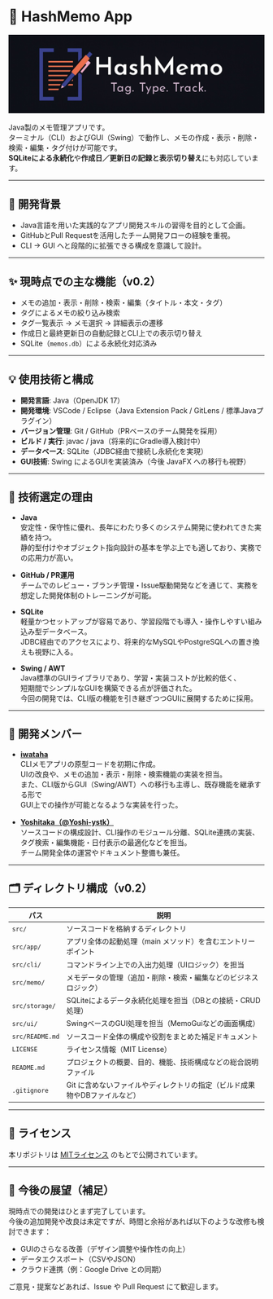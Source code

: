 # 📝 HashMemo App

![HashMemo Logo](./assets/hashmemo_logo_upscaled.png)

Java製のメモ管理アプリです。  
ターミナル（CLI）およびGUI（Swing）で動作し、メモの作成・表示・削除・検索・編集・タグ付けが可能です。  
**SQLiteによる永続化**や**作成日／更新日の記録と表示切り替え**にも対応しています。

---

## 🔧 開発背景

- Java言語を用いた実践的なアプリ開発スキルの習得を目的として企画。
- GitHubとPull Requestを活用したチーム開発フローの経験を重視。
- CLI → GUI へと段階的に拡張できる構成を意識して設計。

---

## ✨ 現時点での主な機能（v0.2）

- メモの追加・表示・削除・検索・編集（タイトル・本文・タグ）
- タグによるメモの絞り込み検索
- タグ一覧表示 → メモ選択 → 詳細表示の遷移
- 作成日と最終更新日の自動記録とCLI上での表示切り替え
- SQLite（`memos.db`）による永続化対応済み

---

## 💡 使用技術と構成

- **開発言語**: Java（OpenJDK 17）
- **開発環境**: VSCode / Eclipse（Java Extension Pack / GitLens / 標準Javaプラグイン）
- **バージョン管理**: Git / GitHub（PRベースのチーム開発を採用）
- **ビルド / 実行**: javac / java（将来的にGradle導入検討中）
- **データベース**: SQLite（JDBC経由で接続し永続化を実現）
- **GUI技術**: Swing によるGUIを実装済み（今後 JavaFX への移行も視野）

---

## 🧠 技術選定の理由

- **Java**  
  安定性・保守性に優れ、長年にわたり多くのシステム開発に使われてきた実績を持つ。  
  静的型付けやオブジェクト指向設計の基本を学ぶ上でも適しており、実務での応用力が高い。

- **GitHub / PR運用**  
  チームでのレビュー・ブランチ管理・Issue駆動開発などを通じて、実務を想定した開発体制のトレーニングが可能。

- **SQLite**  
  軽量かつセットアップが容易であり、学習段階でも導入・操作しやすい組み込み型データベース。  
  JDBC経由でのアクセスにより、将来的なMySQLやPostgreSQLへの置き換えも視野に入る。

- **Swing / AWT**  
  Java標準のGUIライブラリであり、学習・実装コストが比較的低く、  
  短期間でシンプルなGUIを構築できる点が評価された。  
  今回の開発では、CLI版の機能を引き継ぎつつGUIに展開するために採用。

---

## 👥 開発メンバー

- **[iwataha](https://github.com/iwataha)**  
  CLIメモアプリの原型コードを初期に作成。  
  UIの改良や、メモの追加・表示・削除・検索機能の実装を担当。  
  また、CLI版からGUI（Swing/AWT）への移行も主導し、既存機能を継承する形で  
  GUI上での操作が可能となるような実装を行った。

- **[Yoshitaka（@Yoshi-ystk）](https://github.com/Yoshi-ystk)**  
  ソースコードの構成設計、CLI操作のモジュール分離、SQLite連携の実装、  
  タグ検索・編集機能・日付表示の最適化などを担当。  
  チーム開発全体の運営やドキュメント整備も兼任。

---

## 🗂️ ディレクトリ構成（v0.2）

| パス                      | 説明                                                                 |
|---------------------------|----------------------------------------------------------------------|
| `src/`                   | ソースコードを格納するディレクトリ                                   |
| `src/app/`               | アプリ全体の起動処理（main メソッド）を含むエントリーポイント       |
| `src/cli/`               | コマンドライン上での入出力処理（UIロジック）を担当                   |
| `src/memo/`              | メモデータの管理（追加・削除・検索・編集などのビジネスロジック）      |
| `src/storage/`           | SQLiteによるデータ永続化処理を担当（DBとの接続・CRUD処理）           |
| `src/ui/`                | SwingベースのGUI処理を担当（MemoGuiなどの画面構成）                |
| `src/README.md`          | ソースコード全体の構成や役割をまとめた補足ドキュメント               |
| `LICENSE`                | ライセンス情報（MIT License）                                       |
| `README.md`              | プロジェクトの概要、目的、機能、技術構成などの総合説明ファイル       |
| `.gitignore`             | Git に含めないファイルやディレクトリの指定（ビルド成果物やDBファイルなど） |  

---

## 📄 ライセンス

本リポジトリは [MITライセンス](./LICENSE) のもとで公開されています。

---

## 🔭 今後の展望（補足）

現時点での開発はひとまず完了しています。  
今後の追加開発や改良は未定ですが、時間と余裕があれば以下のような改修も検討できます：

- GUIのさらなる改善（デザイン調整や操作性の向上）
- データエクスポート（CSVやJSON）
- クラウド連携（例：Google Drive との同期）

ご意見・提案などあれば、Issue や Pull Request にて歓迎します。
